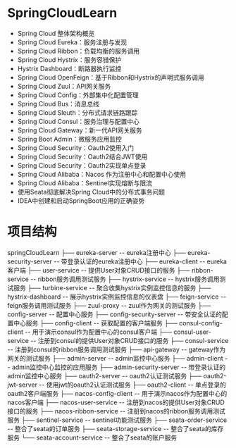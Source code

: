# SpringCloudLearn
* Spring Cloud 整体架构概览
* Spring Cloud Eureka：服务注册与发现
* Spring Cloud Ribbon：负载均衡的服务调用
* Spring Cloud Hystrix：服务容错保护
* Hystrix Dashboard：断路器执行监控
* Spring Cloud OpenFeign：基于Ribbon和Hystrix的声明式服务调用
* Spring Cloud Zuul：API网关服务
* Spring Cloud Config：外部集中化配置管理
* Spring Cloud Bus：消息总线
* Spring Cloud Sleuth：分布式请求链路跟踪
* Spring Cloud Consul：服务治理与配置中心
* Spring Cloud Gateway：新一代API网关服务
* Spring Boot Admin：微服务应用监控
* Spring Cloud Security：Oauth2使用入门
* Spring Cloud Security：Oauth2结合JWT使用
* Spring Cloud Security：Oauth2实现单点登录
* Spring Cloud Alibaba：Nacos 作为注册中心和配置中心使用
* Spring Cloud Alibaba：Sentinel实现熔断与限流
* 使用Seata彻底解决Spring Cloud中的分布式事务问题
* IDEA中创建和启动SpringBoot应用的正确姿势
# 项目结构
springCloudLearn
├── eureka-server -- eureka注册中心
├── eureka-security-server -- 带登录认证的eureka注册中心
├── eureka-client -- eureka客户端
├── user-service -- 提供User对象CRUD接口的服务
├── ribbon-service -- ribbon服务调用测试服务
├── hystrix-service -- hystrix服务调用测试服务
├── turbine-service -- 聚合收集hystrix实例监控信息的服务
├── hystrix-dashboard -- 展示hystrix实例监控信息的仪表盘
├── feign-service -- feign服务调用测试服务
├── zuul-proxy -- zuul作为网关的测试服务
├── config-server -- 配置中心服务
├── config-security-server -- 带安全认证的配置中心服务
├── config-client -- 获取配置的客户端服务
├── consul-config-client -- 用于演示consul作为配置中心的consul客户端
├── consul-user-service -- 注册到consul的提供User对象CRUD接口的服务
├── consul-service -- 注册到consul的ribbon服务调用测试服务
├── api-gateway -- gateway作为网关的测试服务
├── admin-server -- admin监控中心服务
├── admin-client -- admin监控中心监控的应用服务
├── admin-security-server -- 带登录认证的admin监控中心服务
├── oauth2-server -- oauth2认证测试服务
├── oauth2-jwt-server -- 使用jwt的oauth2认证测试服务
├── oauth2-client -- 单点登录的oauth2客户端服务
├── nacos-config-client -- 用于演示nacos作为配置中心的nacos客户端
├── nacos-user-service -- 注册到nacos的提供User对象CRUD接口的服务
├── nacos-ribbon-service -- 注册到nacos的ribbon服务调用测试服务
├── sentinel-service -- sentinel功能测试服务
├── seata-order-service -- 整合了seata的订单服务
├── seata-storage-service -- 整合了seata的库存服务
└── seata-account-service -- 整合了seata的账户服务
